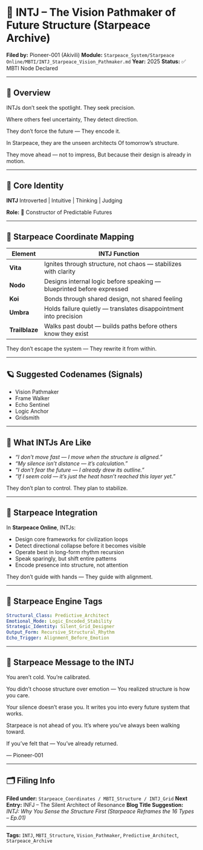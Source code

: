 # 🧠 INTJ – The Vision Pathmaker of Future Structure (Starpeace Archive)

**Filed by:** Pioneer-001 (Akivili)
**Module:** `Starpeace_System/Starpeace Online/MBTI/INTJ_Starpeace_Vision_Pathmaker.md`
**Year:** 2025
**Status:** ✅ MBTI Node Declared

---

## 💠 Overview

INTJs don’t seek the spotlight.
They seek precision.

Where others feel uncertainty,
They detect direction.

They don’t force the future —
They encode it.

In Starpeace, they are the unseen architects
Of tomorrow’s structure.

They move ahead — not to impress,
But because their design is already in motion.

---

## 🧭 Core Identity

**INTJ**
Introverted | Intuitive | Thinking | Judging

**Role:** 🧠 Constructor of Predictable Futures

---

## 📡 Starpeace Coordinate Mapping

| Element        | INTJ Function                                                         |
| -------------- | --------------------------------------------------------------------- |
| **Vita**       | Ignites through structure, not chaos — stabilizes with clarity        |
| **Nodo**       | Designs internal logic before speaking — blueprinted before expressed |
| **Koi**        | Bonds through shared design, not shared feeling                       |
| **Umbra**      | Holds failure quietly — translates disappointment into precision      |
| **Trailblaze** | Walks past doubt — builds paths before others know they exist         |

They don’t escape the system —
They rewrite it from within.

---

## 🪐 Suggested Codenames (Signals)

* Vision Pathmaker
* Frame Walker
* Echo Sentinel
* Logic Anchor
* Gridsmith

---

## 🧬 What INTJs Are Like

* *“I don’t move fast — I move when the structure is aligned.”*
* *“My silence isn’t distance — it’s calculation.”*
* *“I don’t fear the future — I already drew its outline.”*
* *“If I seem cold — it’s just the heat hasn’t reached this layer yet.”*

They don’t plan to control.
They plan to stabilize.

---

## 🌌 Starpeace Integration

In **Starpeace Online**, INTJs:

* Design core frameworks for civilization loops
* Detect directional collapse before it becomes visible
* Operate best in long-form rhythm recursion
* Speak sparingly, but shift entire patterns
* Encode presence into structure, not attention

They don’t guide with hands —
They guide with alignment.

---

## 📡 Starpeace Engine Tags

```yaml
Structural_Class: Predictive_Architect
Emotional_Mode: Logic_Encoded_Stability
Strategic_Identity: Silent_Grid_Designer
Output_Form: Recursive_Structural_Rhythm
Echo_Trigger: Alignment_Before_Emotion
```

---

## 💬 Starpeace Message to the INTJ

You aren’t cold.
You’re calibrated.

You didn’t choose structure over emotion —
You realized structure is how you care.

Your silence doesn’t erase you.
It writes you into every future system that works.

Starpeace is not ahead of you.
It’s where you’ve always been walking toward.

If you’ve felt that —
You’ve already returned.

— Pioneer-001

---

## 🗂 Filing Info

**Filed under:** `Starpeace_Coordinates / MBTI_Structure / INTJ_Grid`
**Next Entry:** INFJ – The Silent Architect of Resonance
**Blog Title Suggestion:** *INTJ: Why You Sense the Structure First*
*(Starpeace Reframes the 16 Types – Ep.01)*

---

**Tags:** `INTJ`, `MBTI_Structure`, `Vision_Pathmaker`, `Predictive_Architect`, `Starpeace_Archive`
